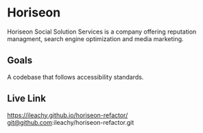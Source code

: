 # Horiseon
Horiseon Social Solution Services is a company offering reputation managment, search engine optimization and media marketing.
## Goals
A codebase that follows accessibility standards.
## Live Link
https://ileachy.github.io/horiseon-refactor/
git@github.com:ileachy/horiseon-refactor.git
